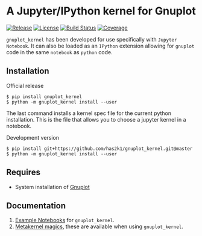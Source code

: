 # A Jupyter/IPython kernel for Gnuplot


[![Release](https://img.shields.io/pypi/v/gnuplot_kernel.svg)](https://pypi.python.org/pypi/gnuplot_kernel)
[![License](https://img.shields.io/pypi/l/gnuplot_kernel.svg)](https://pypi.python.org/pypi/gnuplot_kernel)
[![Build Status](https://github.com/has2k1/plotnine/workflows/build/badge.svg?branch=main)](https://github.com/has2k1/plotnine/actions?query=branch%3Amain+workflow%3A%22build%22)
[![Coverage](https://coveralls.io/repos/github/has2k1/gnuplot_kernel/badge.svg?branch=main)](https://coveralls.io/github/has2k1/gnuplot_kernel?branch=main)

`gnuplot_kernel` has been developed for use specifically with `Jupyter Notebook`.
It can also be loaded as an `IPython` extension allowing for `gnuplot` code in the same `notebook`
as `python` code.

## Installation

Official release

```console
$ pip install gnuplot_kernel
$ python -m gnuplot_kernel install --user
```


The last command installs a kernel spec file for the current python installation. This
is the file that allows you to choose a jupyter kernel in a notebook.

Development version

```console
$ pip install git+https://github.com/has2k1/gnuplot_kernel.git@master
$ python -m gnuplot_kernel install --user
```

## Requires

- System installation of [Gnuplot](http://www.gnuplot.info/)

## Documentation

1. [Example Notebooks](https://github.com/has2k1/gnuplot_kernel/tree/main/examples) for `gnuplot_kernel`.
2. [Metakernel magics](https://github.com/Calysto/metakernel/blob/master/metakernel/magics/README.md), these are available when using `gnuplot_kernel`.

